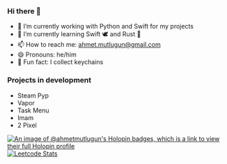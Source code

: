 ### Hi there 👋

- 👾 I’m currently working with Python and Swift for my projects
- 🐍 I’m currently learning Swift 🕊️ and Rust 🦀
- 📫 How to reach me: ahmet.mutlugun@gmail.com
- 😄 Pronouns: he/him
- 🔑 Fun fact: I collect keychains
<!--
**ahmetmutlugun/ahmetmutlugun** is a ✨ _special_ ✨ repository because its `README.md` (this file) appears on your GitHub profile.

Here are some ideas to get you started:
- 👯 I’m looking to collaborate on

-->
### Projects in development
- Steam Pyp
- Vapor
- Task Menu
- Imam
- 2 Pixel

[![An image of @ahmetmutlugun's Holopin badges, which is a link to view their full Holopin profile](https://holopin.me/ahmetmutlugun)](https://holopin.io/@ahmetmutlugun)
[![Leetcode Stats](https://leetcard.jacoblin.cool/ahmetmutlugun?theme=forest&ext=activity)](https://leetcode.com/ahmetmutlugun)


